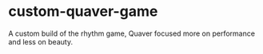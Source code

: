 # custom-quaver-game
A custom build of the rhythm game, Quaver focused more on performance and less on beauty. 
